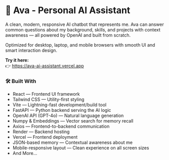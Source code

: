 # 👩 Ava - Personal AI Assistant

A clean, modern, responsive AI chatbot that represents me. Ava can answer common questions about my background, skills, and projects with context awareness — all powered by OpenAI and built from scratch.

Optimized for desktop, laptop, and mobile browsers with smooth UI and smart interaction design.

**Try it here:**  
👉 https://ava-ai-assistant.vercel.app

### 🛠 Built With
- React — Frontend UI framework
- Tailwind CSS — Utility-first styling
- Vite — Lightning-fast development/build tool
- FastAPI — Python backend serving the AI logic
- OpenAI API (GPT-4o) — Natural language generation
- Numpy & Embeddings — Vector search for memory recall
- Axios — Frontend-to-backend communication
- Render — Backend hosting
- Vercel — Frontend deployment
- JSON-based memory — Contextual awareness about me
- Mobile-responsive layout — Clean experience on all screen sizes
- And More…
